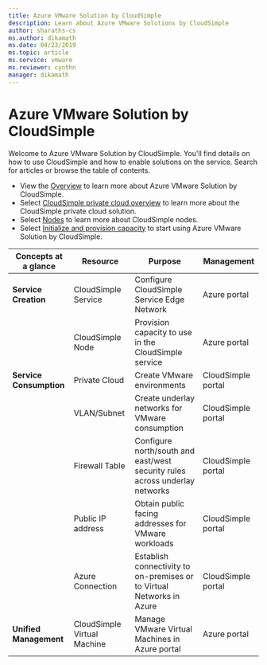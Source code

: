```yaml
---
title: Azure VMware Solution by CloudSimple
description: Learn about Azure VMware Solutions by CloudSimple 
author: sharaths-cs 
ms.author: dikamath 
ms.date: 04/23/2019 
ms.topic: article 
ms.service: vmware 
ms.reviewer: cynthn 
manager: dikamath 
---
```

# Azure VMware Solution by CloudSimple

Welcome to Azure VMware Solution by CloudSimple. You'll find details on how to use CloudSimple and how to enable solutions on the service. Search for articles or browse the table of contents.

- View the [Overview](cloudsimple-vmware-solutions-overview.md) to learn more about Azure VMware Solution by CloudSimple.
- Select [CloudSimple private cloud overview](cloudsimple-private-cloud.md) to learn more about the CloudSimple private cloud solution.
- Select [Nodes](cloudsimple-node.md) to learn more about CloudSimple nodes.
- Select [Initialize and provision capacity](quickstart-create-cloudsimple-service.md) to start using Azure VMware Solution by CloudSimple.

| Concepts at a glance     | Resource                    | Purpose                                                                       | Management         |
|--------------------------|-----------------------------|-------------------------------------------------------------------------------|--------------------|
| **Service Creation**     | CloudSimple Service         | Configure CloudSimple Service Edge Network                                    | Azure portal       |
|                          | CloudSimple Node            | Provision capacity to use in the CloudSimple service                          | Azure portal       |
| **Service Consumption**  | Private Cloud               | Create VMware environments                                                    | CloudSimple portal |
|                          | VLAN/Subnet                 | Create underlay networks for VMware consumption                               | CloudSimple portal |
|                          | Firewall Table              | Configure north/south and east/west security rules across underlay   networks | CloudSimple portal |
|                          | Public IP address           | Obtain public facing addresses for VMware workloads                           | CloudSimple portal |
|                          | Azure Connection            | Establish connectivity to on-premises or to Virtual Networks in Azure         | CloudSimple portal |
| **Unified Management**   | CloudSimple Virtual Machine | Manage VMware Virtual Machines in Azure portal                                | Azure portal       |
